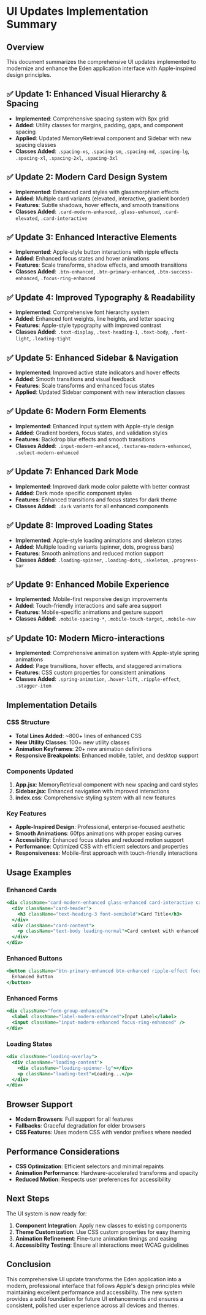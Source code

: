 # UI Updates Implementation Summary

## Overview
This document summarizes the comprehensive UI updates implemented to modernize and enhance the Eden application interface with Apple-inspired design principles.

## ✅ Update 1: Enhanced Visual Hierarchy & Spacing
- **Implemented**: Comprehensive spacing system with 8px grid
- **Added**: Utility classes for margins, padding, gaps, and component spacing
- **Applied**: Updated MemoryRetrieval component and Sidebar with new spacing classes
- **Classes Added**: `.spacing-xs`, `.spacing-sm`, `.spacing-md`, `.spacing-lg`, `.spacing-xl`, `.spacing-2xl`, `.spacing-3xl`

## ✅ Update 2: Modern Card Design System
- **Implemented**: Enhanced card styles with glassmorphism effects
- **Added**: Multiple card variants (elevated, interactive, gradient border)
- **Features**: Subtle shadows, hover effects, and smooth transitions
- **Classes Added**: `.card-modern-enhanced`, `.glass-enhanced`, `.card-elevated`, `.card-interactive`

## ✅ Update 3: Enhanced Interactive Elements
- **Implemented**: Apple-style button interactions with ripple effects
- **Added**: Enhanced focus states and hover animations
- **Features**: Scale transforms, shadow effects, and smooth transitions
- **Classes Added**: `.btn-enhanced`, `.btn-primary-enhanced`, `.btn-success-enhanced`, `.focus-ring-enhanced`

## ✅ Update 4: Improved Typography & Readability
- **Implemented**: Comprehensive font hierarchy system
- **Added**: Enhanced font weights, line heights, and letter spacing
- **Features**: Apple-style typography with improved contrast
- **Classes Added**: `.text-display`, `.text-heading-1`, `.text-body`, `.font-light`, `.leading-tight`

## ✅ Update 5: Enhanced Sidebar & Navigation
- **Implemented**: Improved active state indicators and hover effects
- **Added**: Smooth transitions and visual feedback
- **Features**: Scale transforms and enhanced focus states
- **Applied**: Updated Sidebar component with new interaction classes

## ✅ Update 6: Modern Form Elements
- **Implemented**: Enhanced input system with Apple-style design
- **Added**: Gradient borders, focus states, and validation styles
- **Features**: Backdrop blur effects and smooth transitions
- **Classes Added**: `.input-modern-enhanced`, `.textarea-modern-enhanced`, `.select-modern-enhanced`

## ✅ Update 7: Enhanced Dark Mode
- **Implemented**: Improved dark mode color palette with better contrast
- **Added**: Dark mode specific component styles
- **Features**: Enhanced transitions and focus states for dark theme
- **Classes Added**: `.dark` variants for all enhanced components

## ✅ Update 8: Improved Loading States
- **Implemented**: Apple-style loading animations and skeleton states
- **Added**: Multiple loading variants (spinner, dots, progress bars)
- **Features**: Smooth animations and reduced motion support
- **Classes Added**: `.loading-spinner`, `.loading-dots`, `.skeleton`, `.progress-bar`

## ✅ Update 9: Enhanced Mobile Experience
- **Implemented**: Mobile-first responsive design improvements
- **Added**: Touch-friendly interactions and safe area support
- **Features**: Mobile-specific animations and gesture support
- **Classes Added**: `.mobile-spacing-*`, `.mobile-touch-target`, `.mobile-nav`

## ✅ Update 10: Modern Micro-interactions
- **Implemented**: Comprehensive animation system with Apple-style spring animations
- **Added**: Page transitions, hover effects, and staggered animations
- **Features**: CSS custom properties for consistent animations
- **Classes Added**: `.spring-animation`, `.hover-lift`, `.ripple-effect`, `.stagger-item`

## Implementation Details

### CSS Structure
- **Total Lines Added**: ~800+ lines of enhanced CSS
- **New Utility Classes**: 100+ new utility classes
- **Animation Keyframes**: 20+ new animation definitions
- **Responsive Breakpoints**: Enhanced mobile, tablet, and desktop support

### Components Updated
1. **App.jsx**: MemoryRetrieval component with new spacing and card styles
2. **Sidebar.jsx**: Enhanced navigation with improved interactions
3. **index.css**: Comprehensive styling system with all new features

### Key Features
- **Apple-Inspired Design**: Professional, enterprise-focused aesthetic
- **Smooth Animations**: 60fps animations with proper easing curves
- **Accessibility**: Enhanced focus states and reduced motion support
- **Performance**: Optimized CSS with efficient selectors and properties
- **Responsiveness**: Mobile-first approach with touch-friendly interactions

## Usage Examples

### Enhanced Cards
```jsx
<div className="card-modern-enhanced glass-enhanced card-interactive card-padding-lg">
  <div className="card-header">
    <h3 className="text-heading-3 font-semibold">Card Title</h3>
  </div>
  <div className="card-content">
    <p className="text-body leading-normal">Card content with enhanced styling</p>
  </div>
</div>
```

### Enhanced Buttons
```jsx
<button className="btn-primary-enhanced btn-enhanced ripple-effect focus-ring-enhanced">
  Enhanced Button
</button>
```

### Enhanced Forms
```jsx
<div className="form-group-enhanced">
  <label className="label-modern-enhanced">Input Label</label>
  <input className="input-modern-enhanced focus-ring-enhanced" />
</div>
```

### Loading States
```jsx
<div className="loading-overlay">
  <div className="loading-content">
    <div className="loading-spinner-lg"></div>
    <p className="loading-text">Loading...</p>
  </div>
</div>
```

## Browser Support
- **Modern Browsers**: Full support for all features
- **Fallbacks**: Graceful degradation for older browsers
- **CSS Features**: Uses modern CSS with vendor prefixes where needed

## Performance Considerations
- **CSS Optimization**: Efficient selectors and minimal repaints
- **Animation Performance**: Hardware-accelerated transforms and opacity
- **Reduced Motion**: Respects user preferences for accessibility

## Next Steps
The UI system is now ready for:
1. **Component Integration**: Apply new classes to existing components
2. **Theme Customization**: Use CSS custom properties for easy theming
3. **Animation Refinement**: Fine-tune animation timings and easing
4. **Accessibility Testing**: Ensure all interactions meet WCAG guidelines

## Conclusion
This comprehensive UI update transforms the Eden application into a modern, professional interface that follows Apple's design principles while maintaining excellent performance and accessibility. The new system provides a solid foundation for future UI enhancements and ensures a consistent, polished user experience across all devices and themes.
